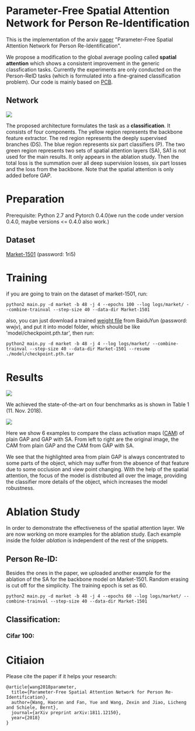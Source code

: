 # Parameter-Free Spatial Attention Network for Person Re-Identification
This is the implementation of the arxiv [paper](https://arxiv.org/abs/1811.12150) "Parameter-Free Spatial Attention Network for Person Re-Identification".

We propose a modification to the global average pooling called **spatial attention** which shows a consistent improvement in the generic classfication tasks. Currently the experiments are only conducted on the Person-ReID tasks (which is formulated into a fine-grained classification problem). Our code is mainly based on [PCB](https://github.com/syfafterzy/PCB_RPP_for_reID).

## Network
![](https://github.com/schizop/SA/blob/master/network/network.png) 

The proposed architecture formulates the task as a **classification**. It consists of four components. The yellow region represents the
backbone feature extractor. The red region represents the deeply supervised branches (DS). The blue region represents six part classifiers
(P). The two green region represents two sets of spatial attention layers (SA), SA1 is not used for the main results. It only appears in
the ablation study. Then the total loss is the summation over all deep supervision losses, six part losses and the loss from the backbone. Note that the spatial attention is only added before GAP.

# Preparation
Prerequisite: Python 2.7 and Pytorch 0.4.0(we run the code under version 0.4.0, maybe versions <= 0.4.0 also work.)
## Dataset
[Market-1501](https://pan.baidu.com/s/1qlCJEdEY7UueGL-VdhH6xw) (password: 1ri5)
  
# Training
if you are going to train on the dataset of market-1501, run:

```
python2 main.py -d market -b 48 -j 4 --epochs 100 --log logs/market/ --combine-trainval --step-size 40 --data-dir Market-1501
```
also, you can just download a trained [weight file](https://pan.baidu.com/s/1mQkjrJMa1KQmaHax1kAjsw) from BaiduYun (password: wwjv), and put it into model folder, which should be like 'model/checkpoint.pth.tar', then run:
```
python2 main.py -d market -b 48 -j 4 --log logs/market/ --combine-trainval --step-size 40 --data-dir Market-1501 --resume ./model/checkpoint.pth.tar 
```

# Results
![](https://github.com/schizop/SA/blob/master/results/sota.png) 

We achieved the state-of-the-art on four benchmarks as is shown in Table 1 (11. Nov. 2018).

![](https://github.com/schizop/SA/blob/master/results/result.jpg) 

Here we show 6 examples to compare the class activation maps ([CAM](https://arxiv.org/abs/1512.04150)) of plain GAP and GAP with SA. From left to right are the original image, the CAM from plain GAP and the CAM from GAP with SA. 

We see that the highlighted area from plain GAP is always concentrated to some parts of the object, which may suffer from the absence of that feature due to some occlusion and view point changing. With the help of the spatial attention, the focus of the model is distributed all over the image, providing the classifier more details of the object, which increases the model robustness.

# Ablation Study
In order to demonstrate the effectiveness of the spatial attention layer. We are now working on more examples for the ablation study. Each example inside the folder *ablation* is independent of the rest of the snippets.

## Person Re-ID:
Besides the ones in the paper, we uploaded another example for the ablation of the SA for the backbone model on Market-1501. Random erasing is cut off for the simplicity. The training epoch is set as 60.
```
python2 main.py -d market -b 48 -j 4 --epochs 60 --log logs/market/ --combine-trainval --step-size 40 --data-dir Market-1501
```
## Classification:
### Cifar 100:

# Citiaion

Please cite the paper if it helps your research:  
```
@article{wang2018parameter,
  title={Parameter-Free Spatial Attention Network for Person Re-Identification},
  author={Wang, Haoran and Fan, Yue and Wang, Zexin and Jiao, Licheng and Schiele, Bernt},
  journal={arXiv preprint arXiv:1811.12150},
  year={2018}
}
```
